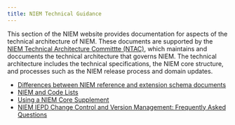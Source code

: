 ```yaml
---
title: NIEM Technical Guidance
---
```


This section of the NIEM website provides documentation for aspects of the
technical architecture of NIEM. These documents are supported by the [NIEM
Technical Architecture Committte
(NTAC)](https://www.niem.gov/meet-us/ntac/Pages/default.aspx), which maintains
and doccuments the technical architecture that governs NIEM. The technical
architecture includes the technical specifications, the NIEM core structure, and
processes such as the NIEM release process and domain updates.

* [Differences between NIEM reference and extension schema documents](ref-vs-ext)
* [NIEM and Code Lists](code-lists)
* [Using a NIEM Core Supplement](core-supplement)
* [NIEM IEPD Change Control and Version Management: Frequently Asked Questions](iepd-versions)
